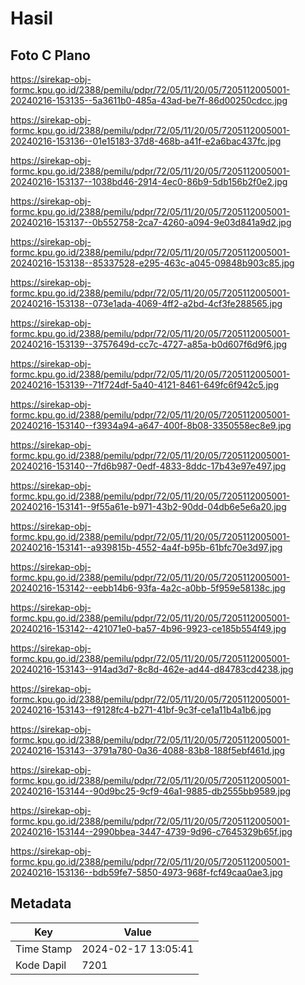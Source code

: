 # Hasil

## Foto C Plano

https://sirekap-obj-formc.kpu.go.id/2388/pemilu/pdpr/72/05/11/20/05/7205112005001-20240216-153135--5a3611b0-485a-43ad-be7f-86d00250cdcc.jpg

https://sirekap-obj-formc.kpu.go.id/2388/pemilu/pdpr/72/05/11/20/05/7205112005001-20240216-153136--01e15183-37d8-468b-a41f-e2a6bac437fc.jpg

https://sirekap-obj-formc.kpu.go.id/2388/pemilu/pdpr/72/05/11/20/05/7205112005001-20240216-153137--1038bd46-2914-4ec0-86b9-5db156b2f0e2.jpg

https://sirekap-obj-formc.kpu.go.id/2388/pemilu/pdpr/72/05/11/20/05/7205112005001-20240216-153137--0b552758-2ca7-4260-a094-9e03d841a9d2.jpg

https://sirekap-obj-formc.kpu.go.id/2388/pemilu/pdpr/72/05/11/20/05/7205112005001-20240216-153138--85337528-e295-463c-a045-09848b903c85.jpg

https://sirekap-obj-formc.kpu.go.id/2388/pemilu/pdpr/72/05/11/20/05/7205112005001-20240216-153138--073e1ada-4069-4ff2-a2bd-4cf3fe288565.jpg

https://sirekap-obj-formc.kpu.go.id/2388/pemilu/pdpr/72/05/11/20/05/7205112005001-20240216-153139--3757649d-cc7c-4727-a85a-b0d607f6d9f6.jpg

https://sirekap-obj-formc.kpu.go.id/2388/pemilu/pdpr/72/05/11/20/05/7205112005001-20240216-153139--71f724df-5a40-4121-8461-649fc6f942c5.jpg

https://sirekap-obj-formc.kpu.go.id/2388/pemilu/pdpr/72/05/11/20/05/7205112005001-20240216-153140--f3934a94-a647-400f-8b08-3350558ec8e9.jpg

https://sirekap-obj-formc.kpu.go.id/2388/pemilu/pdpr/72/05/11/20/05/7205112005001-20240216-153140--7fd6b987-0edf-4833-8ddc-17b43e97e497.jpg

https://sirekap-obj-formc.kpu.go.id/2388/pemilu/pdpr/72/05/11/20/05/7205112005001-20240216-153141--9f55a61e-b971-43b2-90dd-04db6e5e6a20.jpg

https://sirekap-obj-formc.kpu.go.id/2388/pemilu/pdpr/72/05/11/20/05/7205112005001-20240216-153141--a939815b-4552-4a4f-b95b-61bfc70e3d97.jpg

https://sirekap-obj-formc.kpu.go.id/2388/pemilu/pdpr/72/05/11/20/05/7205112005001-20240216-153142--eebb14b6-93fa-4a2c-a0bb-5f959e58138c.jpg

https://sirekap-obj-formc.kpu.go.id/2388/pemilu/pdpr/72/05/11/20/05/7205112005001-20240216-153142--421071e0-ba57-4b96-9923-ce185b554f49.jpg

https://sirekap-obj-formc.kpu.go.id/2388/pemilu/pdpr/72/05/11/20/05/7205112005001-20240216-153143--914ad3d7-8c8d-462e-ad44-d84783cd4238.jpg

https://sirekap-obj-formc.kpu.go.id/2388/pemilu/pdpr/72/05/11/20/05/7205112005001-20240216-153143--f9128fc4-b271-41bf-9c3f-ce1a11b4a1b6.jpg

https://sirekap-obj-formc.kpu.go.id/2388/pemilu/pdpr/72/05/11/20/05/7205112005001-20240216-153143--3791a780-0a36-4088-83b8-188f5ebf461d.jpg

https://sirekap-obj-formc.kpu.go.id/2388/pemilu/pdpr/72/05/11/20/05/7205112005001-20240216-153144--90d9bc25-9cf9-46a1-9885-db2555bb9589.jpg

https://sirekap-obj-formc.kpu.go.id/2388/pemilu/pdpr/72/05/11/20/05/7205112005001-20240216-153144--2990bbea-3447-4739-9d96-c7645329b65f.jpg

https://sirekap-obj-formc.kpu.go.id/2388/pemilu/pdpr/72/05/11/20/05/7205112005001-20240216-153136--bdb59fe7-5850-4973-968f-fcf49caa0ae3.jpg


## Metadata

| Key        | Value               |
| ---------- | ------------------- |
| Time Stamp | 2024-02-17 13:05:41 |
| Kode Dapil | 7201                |



